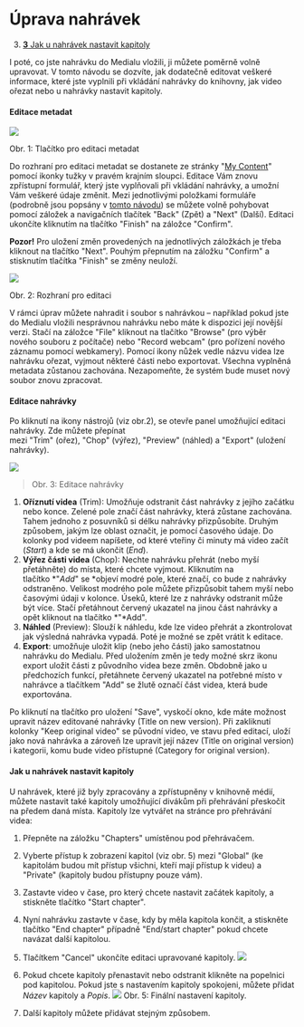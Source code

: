 Úprava nahrávek
===============





3.  [**3** Jak u nahrávek nastavit
    kapitoly](#TOC-Jak-u-nahr-vek-nastavit-kapitoly)




I poté, co jste nahrávku do Medialu vložili, ji můžete poměrně volně
upravovat. V tomto návodu se dozvíte, jak dodatečně editovat veškeré
informace, které jste vyplnili při vkládání nahrávky do knihovny, jak
video ořezat nebo u nahrávky nastavit kapitoly.

#### Editace metadat

![](home/jak-muazu-dodatecne-upravit-metadata/01-button%202.0%20GS.png)

Obr. 1: Tlačítko pro editaci metadat

Do rozhraní pro editaci metadat se dostanete ze stránky "[My
Content](/home/kde-najdu-vsechna-svoje-videa)" pomocí ikonky tužky v
pravém krajním sloupci. Editace Vám znovu zpřístupní formulář, který
jste vyplňovali při vkládání nahrávky, a umožní Vám veškeré údaje
změnit. Mezi jednotlivými položkami formuláře (podrobně jsou popsány
v [tomto návodu](/home/jak-nahrat-do-medialu-soubor-z-pocitace)) se
můžete volně pohybovat pomocí záložek a navigačních tlačítek "Back"
(Zpět) a "Next" (Další). Editaci ukončíte kliknutím na tlačítko "Finish"
na záložce "Confirm".

**Pozor!** Pro uložení změn provedených na jednotlivých záložkách je
třeba kliknout na tlačítko "Next". Pouhým přepnutím na záložku "Confirm"
a stisknutím tlačítka "Finish" se změny neuloží.

![](home/jak-muazu-dodatecne-upravit-metadata/ar_bro_chop_navigace_GS.png)

Obr. 2: Rozhraní pro editaci



V rámci úprav můžete nahradit i soubor s nahrávkou – například pokud
jste do Medialu vložili nesprávnou nahrávku nebo máte k dispozici její
novější verzi. Stačí na záložce "File" kliknout na tlačítko "Browse"
(pro výběr nového souboru z počítače) nebo "Record webcam" (pro pořízení
nového záznamu pomocí webkamery). Pomocí ikony nůžek vedle názvu videa
lze nahrávku ořezat, vyjmout některé části nebo exportovat. Všechna
vyplněná metadata zůstanou zachována. Nezapomeňte, že systém bude muset
nový soubor znovu zpracovat.

#### Editace nahrávky

Po kliknutí na ikony nástrojů (viz obr.2), se otevře panel umožňující
editaci nahrávky. Zde můžete přepínat
mezi "Trim" (ořez), "Chop" (výřez), "Preview" (náhled)
a "Export" (uložení nahrávky).

![](home/jak-muazu-dodatecne-upravit-metadata/edit.png)

> Obr. 3: Editace nahrávky

1.  **Oříznutí videa** (Trim): Umožňuje odstranit část nahrávky z jejího
    začátku nebo konce. Zelené pole značí část nahrávky, která zůstane
    zachována. Tahem jednoho z posuvníků si délku nahrávky přizpůsobíte.
    Druhým způsobem, jakým lze oblast označit, je pomocí časového údaje.
    Do kolonky pod videem napíšete, od které vteřiny či minuty má video
    začít (*Start*) a kde se má ukončit (*End*). 
2.  **Výřez části videa** (Chop): Nechte nahrávku přehrát (nebo myší
    přetáhněte) do místa, které chcete vyjmout. Kliknutím na
    tlačítko *"*Add*" se *objeví modré pole, které značí, co bude
    z nahrávky odstraněno. Velikost modrého pole můžete přizpůsobit
    tahem myší nebo časovými údaji v kolonce. Úseků, které lze
    z nahrávky odstranit může být více. Stačí přetáhnout červený
    ukazatel na jinou část nahrávky a opět kliknout na
    tlačítko *"*Add". 
3.  **Náhled** (Preview): Slouží k náhledu, kde lze video přehrát a
    zkontrolovat jak výsledná nahrávka vypadá. Poté je možné se zpět
    vrátit k editace.
4.  **Export**: umožňuje uložit klip (nebo jeho části) jako samostatnou
    nahrávku do Medialu. Před uložením změn je tedy možné skrz ikonu
    export uložit části z původního videa beze změn. Obdobně jako u
    předchozích funkcí, přetáhnete červený ukazatel na potřebné místo v
    nahrávce a tlačítkem "Add" se žlutě označí část videa, která bude
    exportována.

Po kliknutí na tlačítko pro uložení "Save", vyskočí okno, kde máte
možnost upravit název editované nahrávky (Title on new version). Při
zakliknutí kolonky "Keep original video" se původní video, ve stavu před
editací, uloží jako nová nahrávka a zároveň lze upravit její název
(Title on original version) i kategorii, komu bude video přístupné
(Category for original version).

#### Jak u nahrávek nastavit kapitoly

U nahrávek, které již byly zpracovány a zpřístupněny v knihovně médií,
můžete nastavit také kapitoly umožňující divákům při přehrávání
přeskočit na předem daná místa. Kapitoly lze vytvářet na stránce pro
přehrávání videa:

1.  Přepněte na záložku "Chapters" umístěnou pod přehrávačem.
2.  Vyberte přístup k zobrazení kapitol (viz obr. 5) mezi "Global" (ke
    kapitolám budou mít přístup všichni, kteří mají přístup k videu) a
    "Private" (kapitoly budou přístupny pouze vám).
3.  Zastavte video v čase, pro který chcete nastavit začátek kapitoly, a
    stiskněte tlačítko "Start chapter".
4.  Nyní nahrávku zastavte v čase, kdy by měla kapitola končit, a
    stiskněte tlačítko "End chapter" případně "End/start chapter" pokud
    chcete navázat další kapitolou.
5.  Tlačítkem "Cancel" ukončíte editaci upravované kapitoly.
    ![](home/jak-muazu-dodatecne-upravit-metadata/03-set_time%202.5%20GS.png)
6.  Pokud chcete kapitoly přenastavit nebo odstranit klikněte na
    popelnici pod kapitolou. Pokud jste s nastavením kapitoly spokojeni,
    můžete přidat *Název* kapitoly a *Popis*.
    ![](home/jak-muazu-dodatecne-upravit-metadata/04-info%202.5%20GS.png)
    Obr. 5: Finální nastavení kapitoly.
    
7.  Další kapitoly můžete přidávat stejným způsobem.




